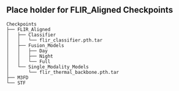 ## Place holder for FLIR_Aligned Checkpoints

```
Checkpoints
├── FLIR_Aligned
│   ├── Classifier
│   │   └── flir_classifier.pth.tar
│   ├── Fusion_Models
│   │   ├── Day
│   │   ├── Night
│   │   └── Full
│   └── Single_Modality_Models
│       └── flir_thermal_backbone.pth.tar
├── M3FD
└── STF
```
